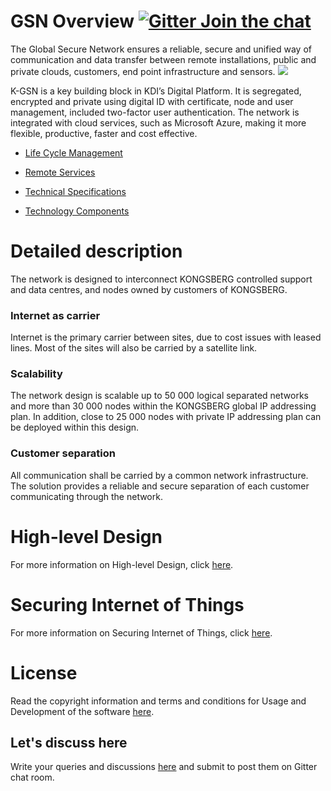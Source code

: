 
# GSN Overview   [![Gitter Join the chat](https://badges.gitter.im/Join%20Chat.svg)](https://gitter.im/kognifai/Lobby)

The Global Secure Network ensures a reliable, secure and unified way of communication and data transfer between remote installations, public and private clouds, customers, end point infrastructure and sensors.
![](https://github.com/kognifai/Infrastructure/blob/master/.attachments/Overview.png)

K-GSN is a key building block in KDI’s Digital Platform. It is segregated, encrypted and private using digital ID with certificate, node and user management, included two-factor user authentication. The network is integrated with cloud services, such as Microsoft Azure, making it more flexible, productive, faster and cost effective.

* [Life Cycle Management](https://github.com/kognifai/Infrastructure/blob/master/SDK-documentation/GSN%20Overview.md)

* [Remote Services](https://github.com/kognifai/Infrastructure/blob/master/SDK-documentation/GSN%20Overview.md)

* [Technical Specifications](https://github.com/kognifai/Infrastructure/blob/master/SDK-documentation/GSN%20Overview.md)

* [Technology Components](https://github.com/kognifai/Infrastructure/blob/master/SDK-documentation/GSN%20Overview.md)

# Detailed description
The network is designed to interconnect KONGSBERG controlled support and data centres, and nodes owned by customers of KONGSBERG.

### Internet as carrier
Internet is the primary carrier between sites, due to cost issues with leased lines. Most of the sites will also be carried by a satellite link.

### Scalability
The network design is scalable up to 50 000 logical separated networks and more than 30 000 nodes within the KONGSBERG global IP addressing plan. In addition, close to 25 000 nodes with private IP addressing plan can be deployed within this design.

### Customer separation
All communication shall be carried by a common network infrastructure. The solution provides a reliable and secure separation of each customer communicating through the network.

# High-level Design
For more information on High-level Design, click [here](https://github.com/kognifai/Infrastructure/blob/master/SDK-documentation/High-level%20Design.md).

# Securing Internet of Things

For more information on Securing Internet of Things, click [here](https://github.com/kognifai/Infrastructure/blob/master/SDK-documentation/Securing%20Internet%20of%20Things.md).


# License
Read the copyright information and terms and conditions for Usage and Development of the software [here]( https://github.com/kognifai/Kognifai/blob/master/License.md#copyright--year-kongsberg-digital-as).

## Let's discuss here 
 Write your queries and discussions [here](https://github.com/kognifai/Kognifai/issues) and submit to post them on Gitter chat room.
